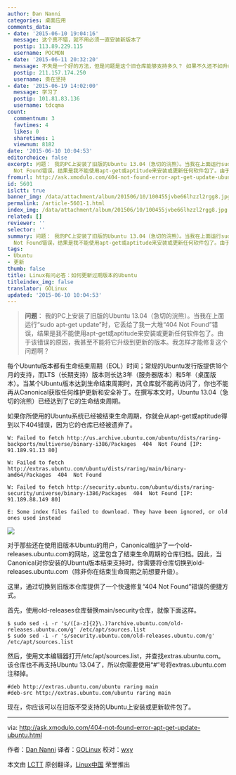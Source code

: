 ```yaml
---
author: Dan Nanni
categories: 桌面应用
comments_data:
- date: '2015-06-10 19:04:16'
  message: 这个真不错，就不用必须一直安装新版本了
  postip: 113.89.229.115
  username: POCMON
- date: '2015-06-11 20:32:20'
  message: 不失是一个好的方法，但是问题是这个旧仓库能够支持多久？ 如果不久还不如升级。
  postip: 211.157.174.250
  username: 贵在坚持
- date: '2015-06-19 14:02:00'
  message: 学习了
  postip: 101.81.83.136
  username: tdcqma
count:
  commentnum: 3
  favtimes: 4
  likes: 0
  sharetimes: 1
  viewnum: 8182
date: '2015-06-10 10:04:53'
editorchoice: false
excerpt: 问题： 我的PC上安装了旧版的Ubuntu 13.04（急切的浣熊）。当我在上面运行sudo apt-get update时，它丢给了我一大堆404
  Not Found错误，结果是我不能使用apt-get或aptitude来安装或更新任何软件包了。由于该错误的原因，我甚至不能将它升级到更新的版本。我怎样才能修复这个问题啊？  每个Ubuntu版本都有生命结束周期（EOL）时间；常规的Ubuntu发行版提供18个月的支持，而LTS（长期支持）版本则长达3年（服务器版本）和5年（桌面版本）。当某个Ubuntu版本达到生命结束周期时，其仓库就不能再访问了，你也不能再从Canonical获取任何维护更
fromurl: http://ask.xmodulo.com/404-not-found-error-apt-get-update-ubuntu.html
id: 5601
islctt: true
banner_img: /data/attachment/album/201506/10/100455jvbe66lhzzl2rgg8.jpg
permalink: /article-5601-1.html
index_img: /data/attachment/album/201506/10/100455jvbe66lhzzl2rgg8.jpg.thumb.jpg
related: []
reviewer: ''
selector: ''
summary: 问题： 我的PC上安装了旧版的Ubuntu 13.04（急切的浣熊）。当我在上面运行sudo apt-get update时，它丢给了我一大堆404
  Not Found错误，结果是我不能使用apt-get或aptitude来安装或更新任何软件包了。由于该错误的原因，我甚至不能将它升级到更新的版本。我怎样才能修复这个问题啊？  每个Ubuntu版本都有生命结束周期（EOL）时间；常规的Ubuntu发行版提供18个月的支持，而LTS（长期支持）版本则长达3年（服务器版本）和5年（桌面版本）。当某个Ubuntu版本达到生命结束周期时，其仓库就不能再访问了，你也不能再从Canonical获取任何维护更
tags:
- Ubuntu
- 更新
thumb: false
title: Linux有问必答：如何更新过期版本的Ubuntu
titleindex_img: false
translator: GOLinux
updated: '2015-06-10 10:04:53'
---
```



> 
> **问题**： 我的PC上安装了旧版的Ubuntu 13.04（急切的浣熊）。当我在上面运行“sudo apt-get update”时，它丢给了我一大堆“404 Not Found”错误，结果是我不能使用apt-get或aptitude来安装或更新任何软件包了。由于该错误的原因，我甚至不能将它升级到更新的版本。我怎样才能修复这个问题啊？
> 
> 
> 


每个Ubuntu版本都有生命结束周期（EOL）时间；常规的Ubuntu发行版提供18个月的支持，而LTS（长期支持）版本则长达3年（服务器版本）和5年（桌面版本）。当某个Ubuntu版本达到生命结束周期时，其仓库就不能再访问了，你也不能再从Canonical获取任何维护更新和安全补丁。在撰写本文时，Ubuntu 13.04（急切的浣熊）已经达到了它的生命结束周期。


如果你所使用的Ubuntu系统已经被结束生命周期，你就会从apt-get或aptitude得到以下404错误，因为它的仓库已经被遗弃了。



```
W: Failed to fetch http://us.archive.ubuntu.com/ubuntu/dists/raring-backports/multiverse/binary-i386/Packages  404  Not Found [IP: 91.189.91.13 80]

W: Failed to fetch http://extras.ubuntu.com/ubuntu/dists/raring/main/binary-amd64/Packages  404  Not Found

W: Failed to fetch http://security.ubuntu.com/ubuntu/dists/raring-security/universe/binary-i386/Packages  404  Not Found [IP: 91.189.88.149 80]

E: Some index files failed to download. They have been ignored, or old ones used instead

```

![](/data/attachment/album/201506/10/100455jvbe66lhzzl2rgg8.jpg)


对于那些还在使用旧版本Ubuntu的用户，Canonical维护了一个old-releases.ubuntu.com的网站，这里包含了结束生命周期的仓库归档。因此，当Canonical对你安装的Ubuntu版本结束支持时，你需要将仓库切换到old-releases.ubuntu.com（除非你在结束生命周期之前想要升级）。


这里，通过切换到旧版本仓库提供了一个快速修复“404 Not Found”错误的便捷方式。


首先，使用old-releases仓库替换main/security仓库，就像下面这样。



```
$ sudo sed -i -r 's/([a-z]{2}\.)?archive.ubuntu.com/old-releases.ubuntu.com/g' /etc/apt/sources.list
$ sudo sed -i -r 's/security.ubuntu.com/old-releases.ubuntu.com/g' /etc/apt/sources.list

```

然后，使用文本编辑器打开/etc/apt/sources.list，并查找extras.ubuntu.com。该仓库也不再支持Ubuntu 13.04了，所以你需要使用“#”号将extras.ubuntu.com注释掉。



```
#deb http://extras.ubuntu.com/ubuntu raring main
#deb-src http://extras.ubuntu.com/ubuntu raring main

```

现在，你应该可以在旧版不受支持的Ubuntu上安装或更新软件包了。




---


via: <http://ask.xmodulo.com/404-not-found-error-apt-get-update-ubuntu.html>


作者：[Dan Nanni](http://ask.xmodulo.com/author/nanni) 译者：[GOLinux](https://github.com/GOLinux) 校对：[wxy](https://github.com/wxy)


本文由 [LCTT](https://github.com/LCTT/TranslateProject) 原创翻译，[Linux中国](https://linux.cn/) 荣誉推出